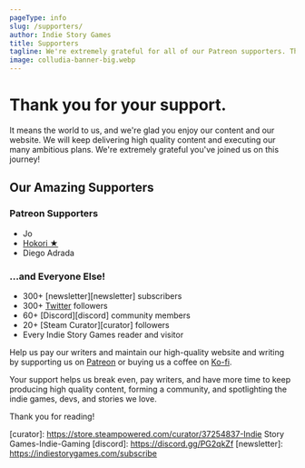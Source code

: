 ```yaml
---
pageType: info
slug: /supporters/
author: Indie Story Games
title: Supporters
tagline: We're extremely grateful for all of our Patreon supporters. Thank you for supporting Indie Story Games, an indie gaming website focused on games with stories to tell and the developers behind them.
image: colludia-banner-big.webp
---
```


# Thank you for your support.

It means the world to us, and we're glad you enjoy our content and our website. We will keep delivering high quality content and executing our many ambitious plans. We're extremely grateful you've joined us on this journey!

## Our Amazing Supporters

### Patreon Supporters

- Jo
- [Hokori ★](https://twitter.com/TheMiniBunnies)
- Diego Adrada

### ...and Everyone Else!

- 300+ [newsletter][newsletter] subscribers
- 300+ [Twitter][twitter] followers
- 60+ [Discord][discord] community members
- 20+ [Steam Curator][curator] followers
- Every Indie Story Games reader and visitor

Help us pay our writers and maintain our high-quality website and writing by supporting us on [Patreon][patreon] or buying us a coffee on [Ko-fi](https://ko-fi.com/colludia).

Your support helps us break even, pay writers, and have more time to keep producing high quality content, forming a community, and spotlighting the indie games, devs, and stories we love.

Thank you for reading!

[youtube]: https://www.youtube.com/channel/UCGV03GbQtpPGfArbJHbZ3IQ
[patreon]: https://patreon.com/colludia
[twitter]: https://twitter.com/indiestorygames

[curator]: https://store.steampowered.com/curator/37254837-Indie Story Games-Indie-Gaming
[discord]: https://discord.gg/PG2qkZf
[newsletter]: https://indiestorygames.com/subscribe
